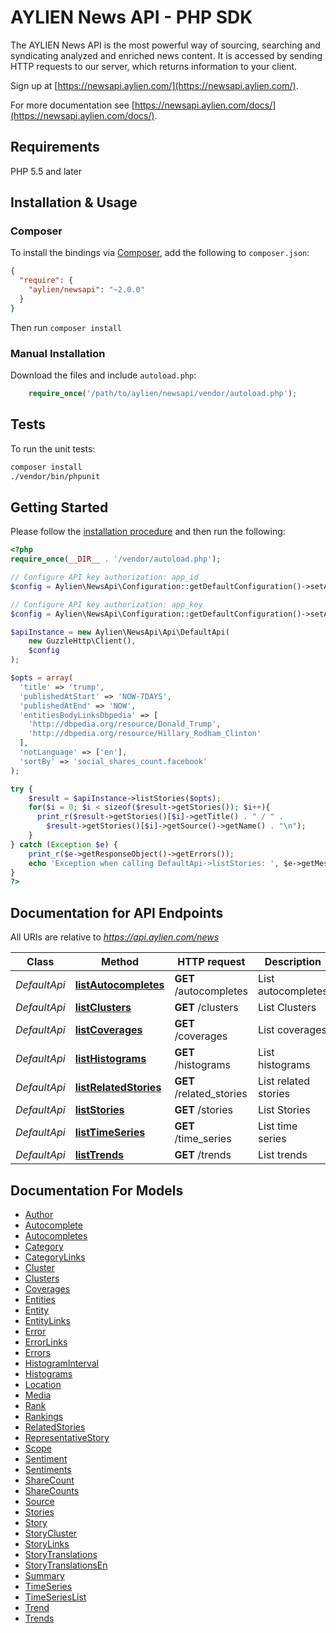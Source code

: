 # AYLIEN News API - PHP SDK

The AYLIEN News API is the most powerful way of sourcing, searching and syndicating analyzed and enriched news content. It is accessed by sending HTTP requests to our server, which returns information to your client. 

Sign up at [https://newsapi.aylien.com/](https://newsapi.aylien.com/).

For more documentation see [https://newsapi.aylien.com/docs/](https://newsapi.aylien.com/docs/).

## Requirements

PHP 5.5 and later

## Installation & Usage

### Composer

To install the bindings via [Composer](http://getcomposer.org/), add the following to `composer.json`:

```json
{
  "require": {
    "aylien/newsapi": "~2.0.0"
  }
}
```

Then run `composer install`

### Manual Installation

Download the files and include `autoload.php`:

```php
    require_once('/path/to/aylien/newsapi/vendor/autoload.php');
```

## Tests

To run the unit tests:

```bash
composer install
./vendor/bin/phpunit
```

## Getting Started

Please follow the [installation procedure](#installation--usage) and then run the following:

```php
<?php
require_once(__DIR__ . '/vendor/autoload.php');

// Configure API key authorization: app_id
$config = Aylien\NewsApi\Configuration::getDefaultConfiguration()->setApiKey('X-AYLIEN-NewsAPI-Application-ID', $_SERVER['NEWSAPI_APP_ID']);

// Configure API key authorization: app_key
$config = Aylien\NewsApi\Configuration::getDefaultConfiguration()->setApiKey('X-AYLIEN-NewsAPI-Application-Key', $_SERVER['NEWSAPI_APP_KEY']);

$apiInstance = new Aylien\NewsApi\Api\DefaultApi(
    new GuzzleHttp\Client(),
    $config
);

$opts = array(
  'title' => 'trump',
  'publishedAtStart' => 'NOW-7DAYS',
  'publishedAtEnd' => 'NOW',
  'entitiesBodyLinksDbpedia' => [
    'http://dbpedia.org/resource/Donald_Trump',
    'http://dbpedia.org/resource/Hillary_Rodham_Clinton'
  ],
  'notLanguage' => ['en'],
  'sortBy' => 'social_shares_count.facebook'
);

try {
    $result = $apiInstance->listStories($opts);
    for($i = 0; $i < sizeof($result->getStories()); $i++){
      print_r($result->getStories()[$i]->getTitle() . " / " .
        $result->getStories()[$i]->getSource()->getName() . "\n");
    }
} catch (Exception $e) {
    print_r($e->getResponseObject()->getErrors());
    echo 'Exception when calling DefaultApi->listStories: ', $e->getMessage(), "\n";
}
?>
```

## Documentation for API Endpoints

All URIs are relative to *https://api.aylien.com/news*

Class | Method | HTTP request | Description
------------ | ------------- | ------------- | -------------
*DefaultApi* | [**listAutocompletes**](docs/Api/DefaultApi.md#listautocompletes) | **GET** /autocompletes | List autocompletes
*DefaultApi* | [**listClusters**](docs/Api/DefaultApi.md#listclusters) | **GET** /clusters | List Clusters
*DefaultApi* | [**listCoverages**](docs/Api/DefaultApi.md#listcoverages) | **GET** /coverages | List coverages
*DefaultApi* | [**listHistograms**](docs/Api/DefaultApi.md#listhistograms) | **GET** /histograms | List histograms
*DefaultApi* | [**listRelatedStories**](docs/Api/DefaultApi.md#listrelatedstories) | **GET** /related_stories | List related stories
*DefaultApi* | [**listStories**](docs/Api/DefaultApi.md#liststories) | **GET** /stories | List Stories
*DefaultApi* | [**listTimeSeries**](docs/Api/DefaultApi.md#listtimeseries) | **GET** /time_series | List time series
*DefaultApi* | [**listTrends**](docs/Api/DefaultApi.md#listtrends) | **GET** /trends | List trends


## Documentation For Models

 - [Author](docs/Model/Author.md)
 - [Autocomplete](docs/Model/Autocomplete.md)
 - [Autocompletes](docs/Model/Autocompletes.md)
 - [Category](docs/Model/Category.md)
 - [CategoryLinks](docs/Model/CategoryLinks.md)
 - [Cluster](docs/Model/Cluster.md)
 - [Clusters](docs/Model/Clusters.md)
 - [Coverages](docs/Model/Coverages.md)
 - [Entities](docs/Model/Entities.md)
 - [Entity](docs/Model/Entity.md)
 - [EntityLinks](docs/Model/EntityLinks.md)
 - [Error](docs/Model/Error.md)
 - [ErrorLinks](docs/Model/ErrorLinks.md)
 - [Errors](docs/Model/Errors.md)
 - [HistogramInterval](docs/Model/HistogramInterval.md)
 - [Histograms](docs/Model/Histograms.md)
 - [Location](docs/Model/Location.md)
 - [Media](docs/Model/Media.md)
 - [Rank](docs/Model/Rank.md)
 - [Rankings](docs/Model/Rankings.md)
 - [RelatedStories](docs/Model/RelatedStories.md)
 - [RepresentativeStory](docs/Model/RepresentativeStory.md)
 - [Scope](docs/Model/Scope.md)
 - [Sentiment](docs/Model/Sentiment.md)
 - [Sentiments](docs/Model/Sentiments.md)
 - [ShareCount](docs/Model/ShareCount.md)
 - [ShareCounts](docs/Model/ShareCounts.md)
 - [Source](docs/Model/Source.md)
 - [Stories](docs/Model/Stories.md)
 - [Story](docs/Model/Story.md)
 - [StoryCluster](docs/Model/StoryCluster.md)
 - [StoryLinks](docs/Model/StoryLinks.md)
 - [StoryTranslations](docs/Model/StoryTranslations.md)
 - [StoryTranslationsEn](docs/Model/StoryTranslationsEn.md)
 - [Summary](docs/Model/Summary.md)
 - [TimeSeries](docs/Model/TimeSeries.md)
 - [TimeSeriesList](docs/Model/TimeSeriesList.md)
 - [Trend](docs/Model/Trend.md)
 - [Trends](docs/Model/Trends.md)
